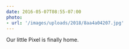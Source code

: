 ```yaml
---
date: 2016-05-07T08:55-07:00
photo:
- url: '/images/uploads/2018/8aa4a04207.jpg'
---
```

Our little Pixel is finally home.
